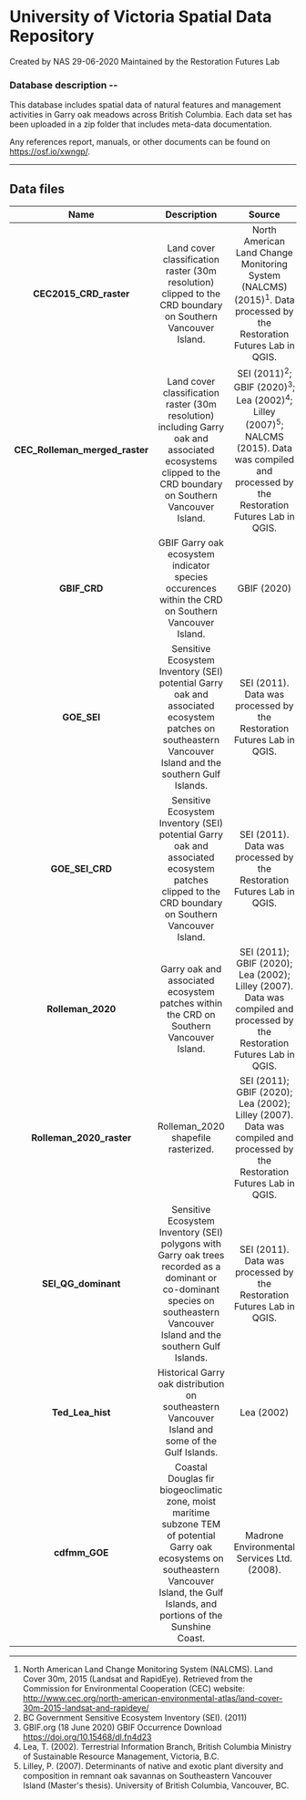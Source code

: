# University of Victoria Spatial Data Repository

Created by NAS 29-06-2020
Maintained by the Restoration Futures Lab

### Database description --

This database includes spatial data of natural features and management activities in Garry oak meadows across British Columbia. Each data set has been uploaded in a zip folder that includes meta-data documentation.

Any references report, manuals, or other documents can be found on https://osf.io/xwngp/. 
*** 

## Data files

| Name | Description | Source | Extensions |
| :---: | :---: | :---: | :--- |
| <b>CEC2015_CRD_raster</b> | Land cover classification raster (30m resolution) clipped to the CRD boundary on Southern Vancouver Island. | North American Land Change Monitoring System (NALCMS)(2015)<sup>1</sup>. Data processed by the Restoration Futures Lab in QGIS. | pdf, zip |
| <b>CEC_Rolleman_merged_raster<b> | Land cover classification raster (30m resolution) including Garry oak and associated ecosystems clipped to the CRD boundary on Southern Vancouver Island. | SEI (2011)<sup>2</sup>; GBIF (2020)<sup>3</sup>; Lea (2002)<sup>4</sup>; Lilley (2007)<sup>5</sup>; NALCMS (2015). Data was compiled and processed by the Restoration Futures Lab in QGIS. | pdf, zip |
| <b>GBIF_CRD<b> | GBIF Garry oak ecosystem indicator species occurences within the CRD on Southern Vancouver Island. | GBIF (2020)| pdf, zip |
| <b>GOE_SEI<b> | Sensitive Ecosystem Inventory (SEI) potential Garry oak and associated ecosystem patches on southeastern Vancouver Island and the southern Gulf Islands. | SEI (2011). Data was processed by the Restoration Futures Lab in QGIS.| pdf, zip |
| <b>GOE_SEI_CRD<b> | Sensitive Ecosystem Inventory (SEI) potential Garry oak and associated ecosystem patches clipped to the CRD boundary on Southern Vancouver Island. | SEI (2011). Data was processed by the Restoration Futures Lab in QGIS. | pdf, zip |
| <b>Rolleman_2020<b> | Garry oak and associated ecosystem patches within the CRD on Southern Vancouver Island. | SEI (2011); GBIF (2020); Lea (2002); Lilley (2007). Data was compiled and processed by the Restoration Futures Lab in QGIS. | pdf, zip |
| <b>Rolleman_2020_raster<b> | Rolleman_2020 shapefile rasterized. | SEI (2011); GBIF (2020); Lea (2002); Lilley (2007). Data was compiled and processed by the Restoration Futures Lab in QGIS. | pdf, zip |
| <b>SEI_QG_dominant<b> | Sensitive Ecosystem Inventory (SEI) polygons with Garry oak trees recorded as a dominant or co-dominant species on southeastern Vancouver Island and the southern Gulf Islands. | SEI (2011). Data was processed by the Restoration Futures Lab in QGIS.| pdf, zip |
| <b>Ted_Lea_hist<b> | Historical Garry oak distribution on southeastern Vancouver Island and some of the Gulf Islands. | Lea (2002) | pdf, zip |
| <b>cdfmm_GOE<b> | Coastal Douglas fir biogeoclimatic zone, moist maritime subzone TEM of potential Garry oak ecosystems on southeastern Vancouver Island, the Gulf Islands, and portions of the Sunshine Coast. | Madrone Environmental Services Ltd. (2008). | pdf, zip |
*** 
1. North American Land Change Monitoring System (NALCMS). Land Cover 30m, 2015 (Landsat and RapidEye). Retrieved from the Commission for Environmental Cooperation (CEC) website: http://www.cec.org/north-american-environmental-atlas/land-cover-30m-2015-landsat-and-rapideye/
2. BC Government Sensitive Ecosystem Inventory (SEI). (2011)
3. GBIF.org (18 June 2020) GBIF Occurrence Download https://doi.org/10.15468/dl.fn4d23
4. Lea, T. (2002). Terrestrial Information Branch, British Columbia Ministry of Sustainable Resource Management, Victoria, B.C.
5. Lilley, P. (2007). Determinants of native and exotic plant diversity and composition in remnant oak savannas on Southeastern Vancouver Island (Master's thesis). University of British Columbia, Vancouver, BC.
